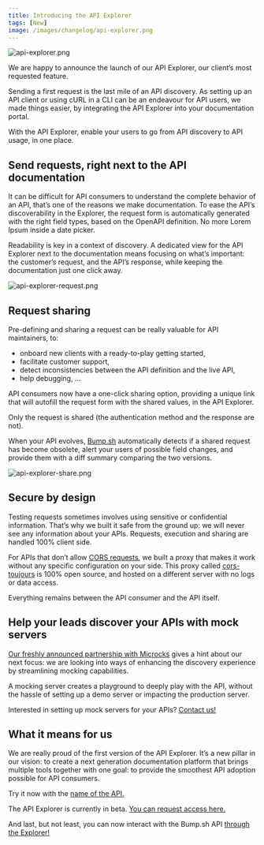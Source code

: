 ```yaml
---
title: Introducing the API Explorer
tags: [New]
image: /images/changelog/api-explorer.png
---
```

![api-explorer.png](/images/changelog/api-explorer.png)

We are happy to announce the launch of our API Explorer, our client’s most requested feature.

Sending a first request is the last mile of an API discovery. As setting up an API client or using cURL in a CLI can be an endeavour for API users, we made things easier, by integrating the API Explorer into your documentation portal. 

With the API Explorer, enable your users to go from API discovery to API usage, in one place.

## Send requests, right next to the API documentation
It can be difficult for API consumers to understand the complete behavior of an API, that’s one of the reasons we make documentation. To ease the API’s discoverability in the Explorer, the request form is automatically generated with the right field types, based on the OpenAPI definition. No more Lorem Ipsum inside a date picker.

Readability is key in a context of discovery. A dedicated view for the API Explorer next to the documentation means focusing on what’s important: the customer’s request, and the API’s response, while keeping the documentation just one click away. 

![api-explorer-request.png](/images/changelog/api-explorer-request.png)

## Request sharing
Pre-defining and sharing a request can be really valuable for API maintainers, to: 
- onboard new clients with a ready-to-play getting started,
- facilitate customer support,
- detect inconsistencies between the API definition and the live API,
- help debugging, …

API consumers now have a one-click sharing option, providing a unique link that will autofill the request form with the shared values, in the API Explorer.

Only the request is shared (the authentication method and the response are not).

When your API evolves, [Bump.sh](http://bump.sh) automatically detects if a shared request has become obsolete, alert your users of possible field changes, and provide them with a diff summary comparing the two versions.

![api-explorer-share.png](/images/changelog/api-explorer-share.png)

## Secure by design
Testing requests sometimes involves using sensitive or confidential information. That’s why we built it safe from the ground up: we will never see any information about your APIs. Requests, execution and sharing are handled 100% client side.

For APIs that don’t allow [CORS requests](https://developer.mozilla.org/fr/docs/Web/HTTP/CORS/Errors), we built a proxy that makes it work without any specific configuration on your side. This proxy called [cors-toujours](https://github.com/bump-sh/cors-toujours) is 100% open source, and hosted on a different server with no logs or data access.

Everything remains between the API consumer and the API itself.

## Help your leads discover your APIs with mock servers
[Our freshly announced partnership with Microcks](https://bump.sh/blog/microcks-bump-sh-testing-mocking-docs) gives a hint about our next focus: we are looking into ways of enhancing the discovery experience by streamlining mocking capabilities. 

A mocking server creates a playground to deeply play with the API, without the hassle of setting up a demo server or impacting the production server.

Interested in setting up mock servers for your APIs? [Contact us!](mailto:hello@bump.sh)

## What it means for us
We are really proud of the first version of the API Explorer. It’s a new pillar in our vision: to create a next generation documentation platform that brings multiple tools together with one goal: to provide the smoothest API adoption possible for API consumers.

Try it now with the [name of the API.](https://bump.sh)

The API Explorer is currently in beta. [You can request access here.](https://survey.typeform.com/to/RRACql9G)

And last, but not least, you can now interact with the Bump.sh API [through the Explorer!](https://developers.bump.sh/explorer)